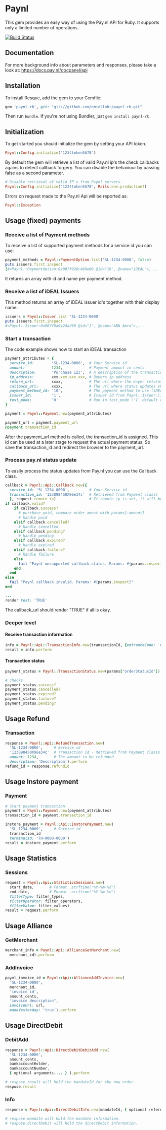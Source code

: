 Paynl
=====

This gem provides an easy way of using the Pay.nl API for Ruby. It supports only a limited number of operations.

[![Build Status](https://travis-ci.org/emiellohr/paynl-rb.svg?branch=master)](https://travis-ci.org/emiellohr/paynl-rb)

## Documentation
For more background info about parameters and responses, please take a look at:
https://docs.pay.nl/docpanel/api

## Installation

To install Resque, add the gem to your Gemfile:

```ruby
gem 'paynl-rb', git: "git://github.com/emiellohr/paynl-rb.git"
```

Then run `bundle`. If you're not using Bundler, just `gem install paynl-rb`.


## Initialization

To get started you should initialize the gem by setting your API token.

```ruby
Paynl::Config.initialize('1234token5678')
```

By default the gem will retrieve a list of valid Pay.nl ip's the check callbacks
agains to detect callback forgery. You can disable the behaviour by passing false
as a second parameter.

```ruby
# Disable retrieval of valid IP's from Paynl servers.
Paynl::Config.initialize('1234token5678', Rails.env.production?)
```

Errors on request made to the Pay.nl Api will be reported as:
```ruby
Paynl::Exception
```

## Usage (fixed) payments

### Receive a list of Payment methods
To receive a list of supported payment methods for a service id you can use:

```ruby
payment_methods = Paynl::PaymentOption.list('SL-1234-0000', false)
puts issuers.first.inspect
[#<Paynl::PaymentOption:0x007f926c488e00 @id="10", @name="iDEAL">,...
```
It returns an array with id and name per payment method.

### Receive a list of iDEAL Issuers
This method returns an array of iDEAL issuer id's together with their display name.

```ruby
issuers = Paynl::Issuer.list 'SL-1234-0000'
puts issuers.first.inspect
#<Paynl::Issuer:0x007f8a9424adf8 @id="1", @name="ABN Amro">,...
```

### Start a transaction
The code example shows how to start an iDEAL transaction

```ruby
payment_attributes = {
  service_id:        'SL-1234-0000',  # Your Service id
  amount:            1234,            # Payment amount in cents
  description:       'Purchase 123',  # A description of the transaction
  ip_address:        xxx.xxx.xxx.xxx, # Buyers ip address
  return_url:        xxxx,            # The url where the buyer returns after the payment
  callback_url:      xxxx,            # The url where status updates should be reported
  payment_method_id: '10',            # The payment method to use (iDEAL)
  issuer_id:         '1',             # Issuer id from Paynl::Issuer.list
  test_mode:         '0'              # Run in test_mode ('1' default or not '0')
}

payment = Paynl::Payment.new(payment_attributes)

payment_url = payment.payment_url
@payment.transaction_id
```

After the payment_url method is called, the transaction_id is assigned.
This id can be used at a later stage to request the actual payment status.
So save the transaction_id and redirect the browser to the payment_url.

### Process pay.nl status update

To easily process the status updates from Pay.nl you can use the Callback class.

```ruby
callback = Paynl::Api::Callback.new({
  service_id: 'SL-1234-0000',         # Your Service id
  transaction_id: '123898450X96e34c'  # Retrieved from Payment classs
  }, request.remote_ip)               # If remote_ip is set, it will be compared to the list of ip's of Pay.nl servers.
if callback.valid?
    if callback.success?
      # purchase paid, compare order amout with params[:amount]
      # handle paid
    elsif callback.cancelled?
      # handle cancelled
    elsif callback.pending?
      # handle pending
    elsif callback.expired?
      # handle expired
    elsif callback.failure?
      # handle failure
    else
      fail "Paynl unsupported callback status. Params: #{params.inspect}"
    end
  end
else
  fail "Paynl callback invalid. Params: #{params.inspect}"
end

...
render text: 'TRUE'
```

The callback_url should render "TRUE" if all is okay.

### Deeper level

#### Receive transaction information

```ruby
info = Paynl::Api::TransactionInfo.new(transactionId, {entranceCode: 'entranceCode'} )
result = info.perform
```

#### Transaction status

```ruby
payment_status = Paynl::TransactionStatus.new(params["orderStatusId"])

# checks
payment_status.success?
payment_status.cancelled?
payment_status.expired?
payment_status.failure?
payment_status.pending?
```

## Usage Refund

### Transaction

```ruby
response = Paynl::Api::RefundTransaction.new(
  'SL-1234-0000',     # Service id
  '123898450X96e34c'  # Transaction id - Retrieved from Payment classs
  amount: 1234,       # The amount to be refunded
  description: 'Description').perform
refund_id = response.refundId
```

## Usage Instore payment

### Payment

```ruby
# Start payment transaction
payment = Paynl::Payment.new(payment_attributes)
transaction_id = payment.transaction_id

instore_payment = Paynl::Api::InstorePayment.new(
  'SL-1234-0000',     # Service id
  transaction_id
  terminalId: 'TH-0000-0000')
result = instore_payment.perform
```

## Usage Statistics

### Sessions

```ruby
request = Paynl::Api::StatisticsSessions.new(
  start_date,       # Format .strftime('%Y-%m-%d')
  end_date,         # Format .strftime('%Y-%m-%d')
  filterType: filter_types,
  filterOperator: filter_operators,
  filterValue: filter_values)
result = request.perform
```

## Usage Alliance

### GetMerchant

```ruby
merchant_info = Paynl::Api::AllianceGetMerchant.new(
  merchant_id).perform
```

### AddInvoice

```ruby
paynl_invoice_id = Paynl::Api::AllianceAddInvoice.new(
  'SL-1234-0000',
  merchant_id,
  'invoice id',
  amount_cents,
  "invoice description",
  invoiceUrl: url,
  makeYesterday: 'true').perform
```

## Usage DirectDebit

### DebitAdd

```ruby
response = Paynl::Api::DirectDebitDebitAdd.new(
  'SL-1234-0000',
  amount_cents,
  bankaccountHolder,
  bankaccountNumber,
  { optional arguments.... } ).perform

# respose.result will hold the mandateId for the new order.
respose.result
```

### Info

```ruby
response = Paynl::Api::DirectDebitInfo.new(mandateId, { optional referenceId... }).perform

# respose.mandate will hold the mandate information.
# respose.directDebit will hold the directDebit information.
```



